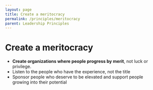 ```yaml
---
layout: page
title: Create a meritocracy
permalink: /principles/meritocracy
parent: Leadership Principles
---
```


# Create a meritocracy

- **Create organizations where people progress by merit**, not luck or privilege.
- Listen to the people who have the experience, not the title
- Sponsor people who deserve to be elevated and support people growing into their potential
